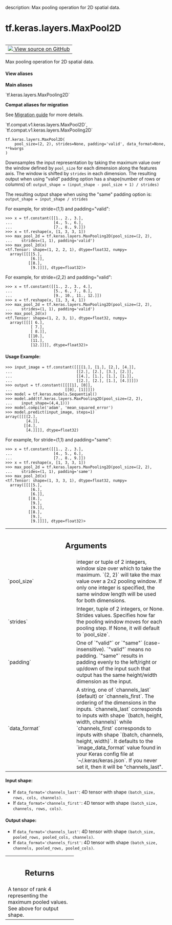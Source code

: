 description: Max pooling operation for 2D spatial data.

<div itemscope itemtype="http://developers.google.com/ReferenceObject">
<meta itemprop="name" content="tf.keras.layers.MaxPool2D" />
<meta itemprop="path" content="Stable" />
<meta itemprop="property" content="__init__"/>
<meta itemprop="property" content="__new__"/>
</div>

# tf.keras.layers.MaxPool2D

<!-- Insert buttons and diff -->

<table class="tfo-notebook-buttons tfo-api nocontent" align="left">
<td>
  <a target="_blank" href="https://github.com/tensorflow/tensorflow/blob/r2.4/tensorflow/python/keras/layers/pooling.py#L334-L466">
    <img src="https://www.tensorflow.org/images/GitHub-Mark-32px.png" />
    View source on GitHub
  </a>
</td>
</table>



Max pooling operation for 2D spatial data.

<section class="expandable">
  <h4 class="showalways">View aliases</h4>
  <p>
<b>Main aliases</b>
<p>`tf.keras.layers.MaxPooling2D`</p>

<b>Compat aliases for migration</b>
<p>See
<a href="https://www.tensorflow.org/guide/migrate">Migration guide</a> for
more details.</p>
<p>`tf.compat.v1.keras.layers.MaxPool2D`, `tf.compat.v1.keras.layers.MaxPooling2D`</p>
</p>
</section>

<pre class="devsite-click-to-copy prettyprint lang-py tfo-signature-link">
<code>tf.keras.layers.MaxPool2D(
    pool_size=(2, 2), strides=None, padding='valid', data_format=None, **kwargs
)
</code></pre>



<!-- Placeholder for "Used in" -->

Downsamples the input representation by taking the maximum value over the
window defined by `pool_size` for each dimension along the features axis.
The window is shifted by `strides` in each dimension.  The resulting output
when using "valid" padding option has a shape(number of rows or columns) of:
`output_shape = (input_shape - pool_size + 1) / strides)`

The resulting output shape when using the "same" padding option is:
`output_shape = input_shape / strides`

For example, for stride=(1,1) and padding="valid":

```
>>> x = tf.constant([[1., 2., 3.],
...                  [4., 5., 6.],
...                  [7., 8., 9.]])
>>> x = tf.reshape(x, [1, 3, 3, 1])
>>> max_pool_2d = tf.keras.layers.MaxPooling2D(pool_size=(2, 2),
...    strides=(1, 1), padding='valid')
>>> max_pool_2d(x)
<tf.Tensor: shape=(1, 2, 2, 1), dtype=float32, numpy=
  array([[[[5.],
           [6.]],
          [[8.],
           [9.]]]], dtype=float32)>
```

For example, for stride=(2,2) and padding="valid":

```
>>> x = tf.constant([[1., 2., 3., 4.],
...                  [5., 6., 7., 8.],
...                  [9., 10., 11., 12.]])
>>> x = tf.reshape(x, [1, 3, 4, 1])
>>> max_pool_2d = tf.keras.layers.MaxPooling2D(pool_size=(2, 2),
...    strides=(1, 1), padding='valid')
>>> max_pool_2d(x)
<tf.Tensor: shape=(1, 2, 3, 1), dtype=float32, numpy=
  array([[[[ 6.],
           [ 7.],
           [ 8.]],
          [[10.],
           [11.],
           [12.]]]], dtype=float32)>
```

#### Usage Example:



```
>>> input_image = tf.constant([[[[1.], [1.], [2.], [4.]],
...                            [[2.], [2.], [3.], [2.]],
...                            [[4.], [1.], [1.], [1.]],
...                            [[2.], [2.], [1.], [4.]]]]) 
>>> output = tf.constant([[[[1], [0]],
...                       [[0], [1]]]]) 
>>> model = tf.keras.models.Sequential()
>>> model.add(tf.keras.layers.MaxPooling2D(pool_size=(2, 2), 
...    input_shape=(4,4,1)))
>>> model.compile('adam', 'mean_squared_error')
>>> model.predict(input_image, steps=1)
array([[[[2.],
         [4.]],
        [[4.],
         [4.]]]], dtype=float32)
```

For example, for stride=(1,1) and padding="same":

```
>>> x = tf.constant([[1., 2., 3.],
...                  [4., 5., 6.],
...                  [7., 8., 9.]])
>>> x = tf.reshape(x, [1, 3, 3, 1])
>>> max_pool_2d = tf.keras.layers.MaxPooling2D(pool_size=(2, 2),
...    strides=(1, 1), padding='same')
>>> max_pool_2d(x)
<tf.Tensor: shape=(1, 3, 3, 1), dtype=float32, numpy=
  array([[[[5.],
           [6.],
           [6.]],
          [[8.],
           [9.],
           [9.]],
          [[8.],
           [9.],
           [9.]]]], dtype=float32)>
```

<!-- Tabular view -->
 <table class="responsive fixed orange">
<colgroup><col width="214px"><col></colgroup>
<tr><th colspan="2"><h2 class="add-link">Arguments</h2></th></tr>

<tr>
<td>
`pool_size`
</td>
<td>
integer or tuple of 2 integers,
window size over which to take the maximum.
`(2, 2)` will take the max value over a 2x2 pooling window.
If only one integer is specified, the same window length
will be used for both dimensions.
</td>
</tr><tr>
<td>
`strides`
</td>
<td>
Integer, tuple of 2 integers, or None.
Strides values.  Specifies how far the pooling window moves
for each pooling step. If None, it will default to `pool_size`.
</td>
</tr><tr>
<td>
`padding`
</td>
<td>
One of `"valid"` or `"same"` (case-insensitive).
`"valid"` means no padding. `"same"` results in padding evenly to 
the left/right or up/down of the input such that output has the same 
height/width dimension as the input.
</td>
</tr><tr>
<td>
`data_format`
</td>
<td>
A string,
one of `channels_last` (default) or `channels_first`.
The ordering of the dimensions in the inputs.
`channels_last` corresponds to inputs with shape
`(batch, height, width, channels)` while `channels_first`
corresponds to inputs with shape
`(batch, channels, height, width)`.
It defaults to the `image_data_format` value found in your
Keras config file at `~/.keras/keras.json`.
If you never set it, then it will be "channels_last".
</td>
</tr>
</table>



#### Input shape:

- If `data_format='channels_last'`:
  4D tensor with shape `(batch_size, rows, cols, channels)`.
- If `data_format='channels_first'`:
  4D tensor with shape `(batch_size, channels, rows, cols)`.



#### Output shape:

- If `data_format='channels_last'`:
  4D tensor with shape `(batch_size, pooled_rows, pooled_cols, channels)`.
- If `data_format='channels_first'`:
  4D tensor with shape `(batch_size, channels, pooled_rows, pooled_cols)`.



<!-- Tabular view -->
 <table class="responsive fixed orange">
<colgroup><col width="214px"><col></colgroup>
<tr><th colspan="2"><h2 class="add-link">Returns</h2></th></tr>
<tr class="alt">
<td colspan="2">
A tensor of rank 4 representing the maximum pooled values.  See above for
output shape.
</td>
</tr>

</table>



